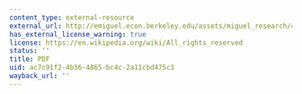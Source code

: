 ```yaml
---
content_type: external-resource
external_url: http://emiguel.econ.berkeley.edu/assets/miguel_research/42/_Paper__Ethnic_Diversity__Social_Sanctions__and_Public_Goods_in_Kenya.pdf
has_external_license_warning: true
license: https://en.wikipedia.org/wiki/All_rights_reserved
status: ''
title: PDF
uid: ac7c91f2-4b36-4865-bc4c-2a11cbd475c3
wayback_url: ''
---
```

